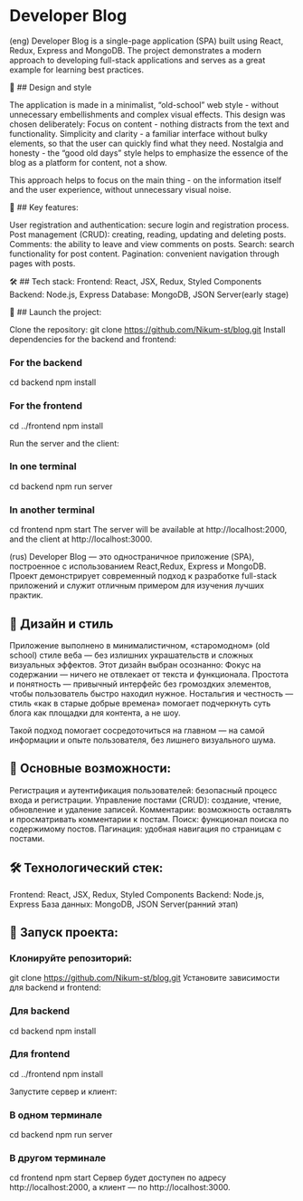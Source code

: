 # Developer Blog

(eng)
Developer Blog is a single-page application (SPA) built using React, Redux, Express and MongoDB. The project demonstrates a modern approach to developing full-stack applications and serves as a great example for learning best practices.

🎨 ## Design and style

The application is made in a minimalist, “old-school” web style - without unnecessary embellishments and complex visual effects.
This design was chosen deliberately:
Focus on content - nothing distracts from the text and functionality.
Simplicity and clarity - a familiar interface without bulky elements, so that the user can quickly find what they need.
Nostalgia and honesty - the “good old days” style helps to emphasize the essence of the blog as a platform for content, not a show.

This approach helps to focus on the main thing - on the information itself and the user experience, without unnecessary visual noise.

🔧 ## Key features:

User registration and authentication: secure login and registration process.
Post management (CRUD): creating, reading, updating and deleting posts.
Comments: the ability to leave and view comments on posts.
Search: search functionality for post content.
Pagination: convenient navigation through pages with posts.

🛠 ## Tech stack:
Frontend: React, JSX, Redux, Styled Components
Backend: Node.js, Express
Database: MongoDB, JSON Server(early stage)

🚀 ## Launch the project:

Clone the repository:
git clone https://github.com/Nikum-st/blog.git
Install dependencies for the backend and frontend:

### For the backend
cd backend
npm install

### For the frontend
cd ../frontend
npm install

Run the server and the client:

### In one terminal
cd backend
npm run server

### In another terminal
cd frontend
npm start
The server will be available at http://localhost:2000, and the client at http://localhost:3000.

(rus)
Developer Blog — это одностраничное приложение (SPA), построенное с использованием React,Redux, Express и MongoDB. Проект демонстрирует современный подход к разработке full-stack приложений и служит отличным примером для изучения лучших практик.

## 🎨  Дизайн и стиль

Приложение выполнено в минималистичном, «старомодном» (old school) стиле веба — без излишних украшательств и сложных визуальных эффектов.
Этот дизайн выбран осознанно:
Фокус на содержании — ничего не отвлекает от текста и функционала.
Простота и понятность — привычный интерфейс без громоздких элементов, чтобы пользователь быстро находил нужное.
Ностальгия и честность — стиль «как в старые добрые времена» помогает подчеркнуть суть блога как площадки для контента, а не шоу.

Такой подход помогает сосредоточиться на главном — на самой информации и опыте пользователя, без лишнего визуального шума.

## 🔧 Основные возможности:

Регистрация и аутентификация пользователей: безопасный процесс входа и регистрации.
Управление постами (CRUD): создание, чтение, обновление и удаление записей.
Комментарии: возможность оставлять и просматривать комментарии к постам.
Поиск: функционал поиска по содержимому постов.
Пагинация: удобная навигация по страницам с постами.

## 🛠 Технологический стек:
Frontend: React, JSX, Redux, Styled Components
Backend: Node.js, Express
База данных: MongoDB, JSON Server(ранний этап)

## 🚀 Запуск проекта:

### Клонируйте репозиторий:
git clone https://github.com/Nikum-st/blog.git
Установите зависимости для backend и frontend:

### Для backend
cd backend
npm install

### Для frontend
cd ../frontend
npm install

Запустите сервер и клиент:

### В одном терминале
cd backend
npm run server

### В другом терминале
cd frontend
npm start
Сервер будет доступен по адресу http://localhost:2000, а клиент — по http://localhost:3000.
